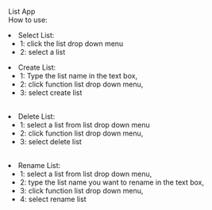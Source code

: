 List App<br>
How to use: 
    <br>
        <li>Select List: 
          <ul>
            <li> 1: click the list drop down menu </li>
            <li>  2: select a list </li>  </ul></li>
        <li>Create List: 
            <ul> 
             <li>  1: Type the list name in the text box, </li>
             <li>  2: click function list drop down menu, </li>
             <li> 3: select create list  </li>
             </ul>
         </li>
              <br>
        <li>Delete List: 
        <ul>
              <li> 1: select a list from list drop down menu </li>
              <li>2: click function list drop down menu, </li>
              <li>3: select delete list </li>
               </ul></li>
             <br>
        <li>Rename List:  
        <ul>
              <li>1: select a list from list drop down menu, </li>
              <li>2: type the list name you want to rename in the text box, </li>
              <li>3: click function list drop down menu, </li>
              <li>4: select rename list</li>
               </ul></li>
             
 
